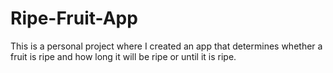 # Ripe-Fruit-App
This is a personal project where I created an app that determines whether a fruit is ripe and how long it will be ripe or until it is ripe.
